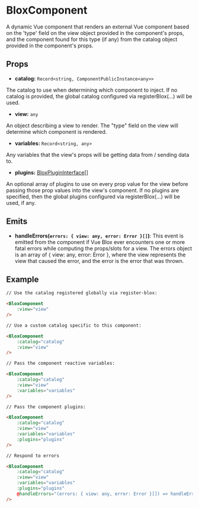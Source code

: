 # BloxComponent

A dynamic Vue component that renders an external Vue component based on the 'type' field on the view object provided in the component's props, and the component found for this type (if any) from the catalog object provided in the component's props.

## Props

- **catalog:** ```Record<string, ComponentPublicInstance<any>>```

The catalog to use when determining which component to inject. If no catalog is provided, the global catalog configured via registerBlox(...) will be used.

- **view:** ```any```

An object describing a view to render. The "type" field on the view will determine which component is rendered.

- **variables:** ```Record<string, any>```

Any variables that the view's props will be getting data from / sending data to.

- **plugins:** [BloxPluginInterface[]](/docs/api/interfaces/blox-plugin-interface)

An optional array of plugins to use on every prop value for the view before passing those prop values into the view's component. If no plugins are specified, then the global plugins configured via registerBlox(...) will be used, if any.

## Emits

- **handleErrors(```errors: { view: any, error: Error }[]```)**: This event is emitted from the component if Vue Blox ever encounters one or more fatal errors while computing the props/slots for a view. The errors object is an array of { view: any, error: Error }, where the view represents the view that caused the error, and the error is the error that was thrown.

## Example

```html
// Use the catalog registered globally via register-blox:

<BloxComponent
	:view="view"
/>
```

```html
// Use a custom catalog specific to this component:

<BloxComponent
	:catalog="catalog"
	:view="view"
/>
```

```html
// Pass the component reactive variables:

<BloxComponent
	:catalog="catalog"
	:view="view"
	:variables="variables"
/>
```

```html
// Pass the component plugins:

<BloxComponent
	:catalog="catalog"
	:view="view"
	:variables="variables"
	:plugins="plugins"
/>
```

```html
// Respond to errors

<BloxComponent
	:catalog="catalog"
	:view="view"
	:variables="variables"
	:plugins="plugins"
	@handleErrors="(errors: { view: any, error: Error }[]) => handleErrors(errors)"
/>
```